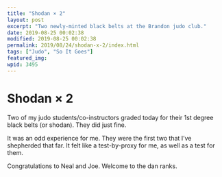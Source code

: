 ```yaml
---
title: "Shodan × 2"
layout: post
excerpt: "Two newly-minted black belts at the Brandon judo club."
date: 2019-08-25 00:02:38
modified: 2019-08-25 00:02:38
permalink: 2019/08/24/shodan-x-2/index.html
tags: ["Judo", "So It Goes"]
featured_img: 
wpid: 3495
---
```


# Shodan × 2

Two of my judo students/co-instructors graded today for their 1st degree black belts (or shodan). They did just fine.

It was an odd experience for me. They were the first two that I’ve shepherded that far. It felt like a test-by-proxy for me, as well as a test for them.

Congratulations to Neal and Joe. Welcome to the dan ranks.